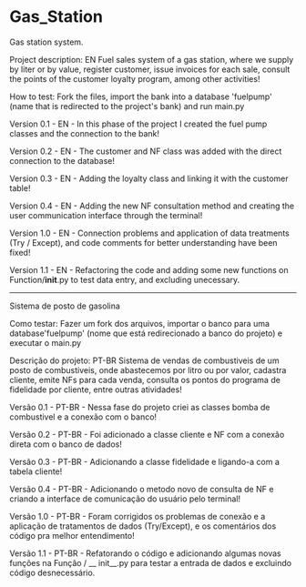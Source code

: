 # Gas_Station
Gas station system.

Project description: EN
Fuel sales system of a gas station, where we supply by liter or by value, register customer, issue invoices for each sale, consult the points of the customer loyalty program, among other activities!

How to test:
Fork the files, import the bank into a database 'fuelpump' (name that is redirected to the project's bank) and run main.py

Version 0.1 - EN - In this phase of the project I created the fuel pump classes and the connection to the bank!

Version 0.2 - EN - The customer and NF class was added with the direct connection to the database!

Version 0.3 - EN - Adding the loyalty class and linking it with the customer table!

Version 0.4 - EN - Adding the new NF consultation method and creating the user communication interface through the terminal!

Version 1.0 - EN - Connection problems and application of data treatments (Try / Except), and code comments for better understanding have been fixed!

Version 1.1 - EN - Refactoring the code and adding some new functions on Function/__init__.py to test data entry, and excluding unecessary.

----------------------------------------------------------------------------------------------------------------------------------------
Sistema de posto de gasolina

Como testar:
Fazer um fork dos arquivos, importar o banco para uma database'fuelpump' (nome que está redirecionado a banco do projeto) e executar o main.py

Descrição do projeto: PT-BR
Sistema de vendas de combustiveis de um posto de combustiveis, onde abastecemos por litro ou por valor, cadastra cliente, emite NFs para cada venda, consulta os pontos do programa de fidelidade por cliente, entre outras atividades!

Versão 0.1 - PT-BR - Nessa fase do projeto criei as classes bomba de combustivel e a conexão com o banco!

Versão 0.2 - PT-BR - Foi adicionado a classe cliente e NF com a conexão direta com o banco de dados!

Versão 0.3 - PT-BR - Adicionando a classe fidelidade e ligando-a com a tabela cliente!

Versão 0.4 - PT-BR - Adicionando o metodo novo de consulta de NF e criando a interface de comunicação do usuário pelo terminal!

Versão 1.0 - PT-BR - Foram corrigidos os problemas de conexão e a aplicação de tratamentos de dados (Try/Except), e os comentários dos código pra melhor entendimento!

Versão 1.1 - PT-BR - Refatorando o código e adicionando algumas novas funções na Função / __ init__.py para testar a entrada de dados e excluindo código desnecessário.
